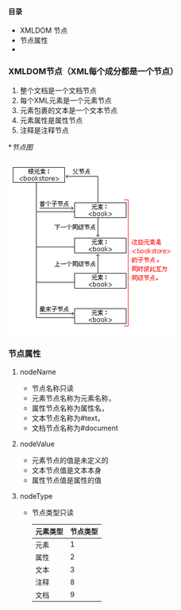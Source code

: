 #### 目录

- XMLDOM 节点
- 节点属性
- 



### XMLDOM节点（XML每个成分都是一个节点）

1. 整个文档是一个文档节点
2. 每个XML元素是一个元素节点
3. 元素包裹的文本是一个文本节点
4. 元素属性是属性节点
5. 注释是注释节点

**节点图*

![Node tree](./XML节点结构图.gif)



### 节点属性

1. nodeName 

   - 节点名称只读
   - 元素节点名称为元素名称，
   -  属性节点名称为属性名， 
   - 文本节点名称为#text， 
   - 文档节点名称为#document

2. nodeValue

   - 元素节点的值是未定义的
   - 文本节点值是文本本身
   - 属性节点值是属性的值

3. nodeType

   - 节点类型只读

     | 元素类型 | 节点类型 |
     | -------- | -------- |
     | 元素     | 1        |
     | 属性     | 2        |
     | 文本     | 3        |
     | 注释     | 8        |
     | 文档     | 9        |

     